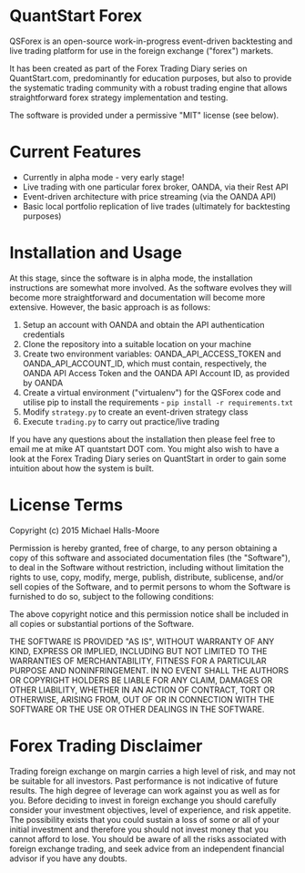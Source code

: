 # QuantStart Forex

QSForex is an open-source work-in-progress event-driven backtesting and live trading platform for use in the foreign exchange ("forex") markets. 

It has been created as part of the Forex Trading Diary series on QuantStart.com, predominantly for education purposes, but also to provide the systematic trading community with a robust trading engine that allows straightforward forex strategy implementation and testing. 

The software is provided under a permissive "MIT" license (see below).

# Current Features

* Currently in alpha mode - very early stage!
* Live trading with one particular forex broker, OANDA, via their Rest API
* Event-driven architecture with price streaming (via the OANDA API)
* Basic local portfolio replication of live trades (ultimately for backtesting purposes)

# Installation and Usage

At this stage, since the software is in alpha mode, the installation instructions are somewhat more involved. As the software evolves they will become more straightforward and documentation will become more extensive. However, the basic approach is as follows:

1. Setup an account with OANDA and obtain the API authentication credentials
2. Clone the repository into a suitable location on your machine
3. Create two environment variables: OANDA_API_ACCESS_TOKEN and OANDA_API_ACCOUNT_ID, which must contain, respectively, the OANDA API Access Token and the OANDA API Account ID, as provided by OANDA
4. Create a virtual environment ("virtualenv") for the QSForex code and utilise pip to install the requirements - `pip install -r requirements.txt`
5. Modify `strategy.py` to create an event-driven strategy class
6. Execute `trading.py` to carry out practice/live trading

If you have any questions about the installation then please feel free to email me at mike AT quantstart DOT com. You might also wish to have a look at the Forex Trading Diary series on QuantStart in order to gain some intuition about how the system is built.

# License Terms

Copyright (c) 2015 Michael Halls-Moore

Permission is hereby granted, free of charge, to any person obtaining a copy of this software and associated documentation files (the "Software"), to deal in the Software without restriction, including without limitation the rights to use, copy, modify, merge, publish, distribute, sublicense, and/or sell copies of the Software, and to permit persons to whom the Software is furnished to do so, subject to the following conditions:

The above copyright notice and this permission notice shall be included in all copies or substantial portions of the Software.

THE SOFTWARE IS PROVIDED "AS IS", WITHOUT WARRANTY OF ANY KIND, EXPRESS OR IMPLIED, INCLUDING BUT NOT LIMITED TO THE WARRANTIES OF MERCHANTABILITY, FITNESS FOR A PARTICULAR PURPOSE AND NONINFRINGEMENT. IN NO EVENT SHALL THE AUTHORS OR COPYRIGHT HOLDERS BE LIABLE FOR ANY CLAIM, DAMAGES OR OTHER LIABILITY, WHETHER IN AN ACTION OF CONTRACT, TORT OR OTHERWISE, ARISING FROM, OUT OF OR IN CONNECTION WITH THE SOFTWARE OR THE USE OR OTHER DEALINGS IN THE SOFTWARE.

# Forex Trading Disclaimer

Trading foreign exchange on margin carries a high level of risk, and may not be suitable for all investors. Past performance is not indicative of future results. The high degree of leverage can work against you as well as for you. Before deciding to invest in foreign exchange you should carefully consider your investment objectives, level of experience, and risk appetite. The possibility exists that you could sustain a loss of some or all of your initial investment and therefore you should not invest money that you cannot afford to lose. You should be aware of all the risks associated with foreign exchange trading, and seek advice from an independent financial advisor if you have any doubts.